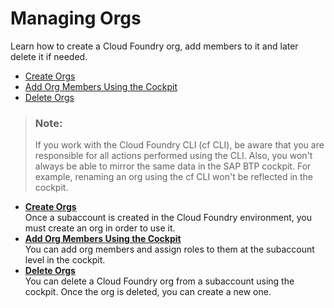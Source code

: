 <!-- loiofe1ebf3cd6fe46798efcaf45c73a54ce -->

# Managing Orgs

Learn how to create a Cloud Foundry org, add members to it and later delete it if needed.

-   [Create Orgs](Create_Orgs_a9b1f54.md)
-   [Add Org Members Using the Cockpit](Add_Org_Members_Using_the_Cockpit_a4eeaf1.md)
-   [Delete Orgs](Delete_Orgs_9a3babd.md)

> ### Note:  
> If you work with the Cloud Foundry CLI \(cf CLI\), be aware that you are responsible for all actions performed using the CLI. Also, you won't always be able to mirror the same data in the SAP BTP cockpit. For example, renaming an org using the cf CLI won't be reflected in the cockpit.

-   **[Create Orgs](Create_Orgs_a9b1f54.md "Once a subaccount is created in the Cloud
                                Foundry environment,
		you must create an org in order to use it.")**  
Once a subaccount is created in the Cloud Foundry environment, you must create an org in order to use it.
-   **[Add Org Members Using the Cockpit](Add_Org_Members_Using_the_Cockpit_a4eeaf1.md "You can add org members and assign roles to them at the subaccount level in the cockpit. ")**  
You can add org members and assign roles to them at the subaccount level in the cockpit.
-   **[Delete Orgs](Delete_Orgs_9a3babd.md "You can delete a Cloud
                                Foundry org from a subaccount using the
		cockpit. Once the org is deleted, you can create a new one.")**  
You can delete a Cloud Foundry org from a subaccount using the cockpit. Once the org is deleted, you can create a new one.

